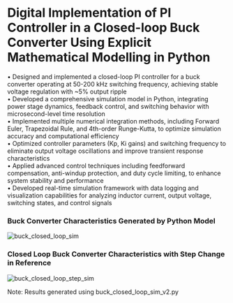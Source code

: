 # **Digital Implementation of PI Controller in a Closed-loop Buck Converter Using Explicit Mathematical Modelling in Python**

•	Designed and implemented a closed-loop PI controller for a buck converter operating at 50-200 kHz switching frequency, achieving stable voltage regulation with ~5% output ripple\
•	Developed a comprehensive simulation model in Python, integrating power stage dynamics, feedback control, and switching behavior with microsecond-level time resolution\
•	Implemented multiple numerical integration methods, including Forward Euler, Trapezoidal Rule, and 4th-order Runge-Kutta, to optimize simulation accuracy and computational efficiency\
•	Optimized controller parameters (Kp, Ki gains) and switching frequency to eliminate output voltage oscillations and improve transient response characteristics\
•	Applied advanced control techniques including feedforward compensation, anti-windup protection, and duty cycle limiting, to enhance system stability and performance\
•	Developed real-time simulation framework with data logging and visualization capabilities for analyzing inductor current, output voltage, switching states, and control signals

### Buck Converter Characteristics Generated by Python Model
![buck_closed_loop_sim](https://github.com/user-attachments/assets/79c5dac2-4448-4c6e-9da6-77eba1be43bc)

### Closed Loop Buck Converter Characteristics with Step Change in Reference
![buck_closed_loop_step_sim](https://github.com/user-attachments/assets/3016d771-5b61-43b9-a5c0-49a652ed89f0)

Note: Results generated using buck_closed_loop_sim_v2.py
